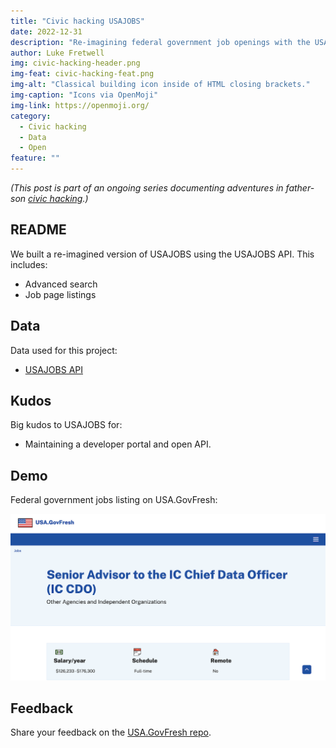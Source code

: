 ```yaml
---
title: "Civic hacking USAJOBS"
date: 2022-12-31
description: "Re-imagining federal government job openings with the USAJOBS API."
author: Luke Fretwell
img: civic-hacking-header.png
img-feat: civic-hacking-feat.png
img-alt: "Classical building icon inside of HTML closing brackets."
img-caption: "Icons via OpenMoji"
img-link: https://openmoji.org/
category:
  - Civic hacking
  - Data
  - Open
feature: ""
---
```


*(This post is part of an ongoing series documenting adventures in father-son [civic hacking](/civichacking).)*

## README

We built a re-imagined version of USAJOBS using the USAJOBS API. This includes: 

* Advanced search
* Job page listings

## Data

Data used for this project:

* [USAJOBS API](https://developer.usajobs.gov/)

## Kudos

Big kudos to USAJOBS for:

* Maintaining a developer portal and open API.

## Demo

Federal government jobs listing on USA.GovFresh:

[![Screenshot of USA.GovFresh federal government page](/assets/img/posts/usajobs-usagovfresh.png)](https://usa.govfresh.com/jobs/)

## Feedback

Share your feedback on the [USA.GovFresh repo](https://github.com/govfresh/usa/).